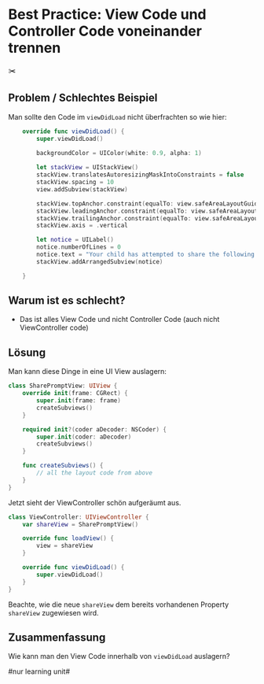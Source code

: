 # Best Practice: View Code und Controller Code voneinander trennen
✂️

## Problem / Schlechtes Beispiel
Man sollte den Code im `viewDidLoad` nicht überfrachten so wie hier:

```swift
    override func viewDidLoad() {
        super.viewDidLoad()
        
		backgroundColor = UIColor(white: 0.9, alpha: 1)

		let stackView = UIStackView()
		stackView.translatesAutoresizingMaskIntoConstraints = false
		stackView.spacing = 10
		view.addSubview(stackView)

		stackView.topAnchor.constraint(equalTo: view.safeAreaLayoutGuide.topAnchor).isActive = true
		stackView.leadingAnchor.constraint(equalTo: view.safeAreaLayoutGuide.leadingAnchor).isActive = true
		stackView.trailingAnchor.constraint(equalTo: view.safeAreaLayoutGuide.trailingAnchor).isActive = true
		stackView.axis = .vertical

		let notice = UILabel()
		notice.numberOfLines = 0
		notice.text = "Your child has attempted to share the following photo from the camera:"
		stackView.addArrangedSubview(notice)

    }
```


## Warum ist es schlecht?

- Das ist alles View Code und nicht Controller Code (auch nicht ViewController code)

## Lösung

Man kann diese Dinge in eine UI View auslagern:

```swift
class SharePromptView: UIView {
    override init(frame: CGRect) {
        super.init(frame: frame)
        createSubviews()
    }

    required init?(coder aDecoder: NSCoder) {
        super.init(coder: aDecoder)
        createSubviews()
    }

    func createSubviews() {
        // all the layout code from above
    }
}
```

Jetzt sieht der ViewController schön aufgeräumt aus.

```swift
class ViewController: UIViewController {
    var shareView = SharePromptView()

    override func loadView() {
        view = shareView
    }

    override func viewDidLoad() {
        super.viewDidLoad()
    }
}
```

Beachte, wie die neue `shareView` dem bereits vorhandenen Property `shareView` zugewiesen wird.


## Zusammenfassung
Wie kann man den View Code innerhalb von `viewDidLoad` auslagern?


#nur learning unit#